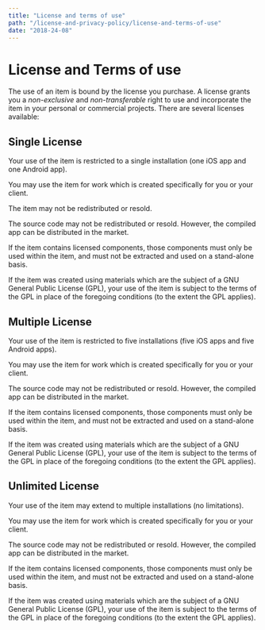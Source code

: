 ```yaml
---
title: "License and terms of use"
path: "/license-and-privacy-policy/license-and-terms-of-use"
date: "2018-24-08"
---
```


# License and Terms of use

The use of an item is bound by the license you purchase. A license grants you a _non-exclusive_ and _non-transferable_ right to use and incorporate the item in your personal or commercial projects. There are several licenses available:

## Single License

Your use of the item is restricted to a single installation \(one iOS app and one Android app\).

You may use the item for work which is created specifically for you or your client.

The item may not be redistributed or resold.

The source code may not be redistributed or resold. However, the compiled app can be distributed in the market.

If the item contains licensed components, those components must only be used within the item, and must not be extracted and used on a stand-alone basis.

If the item was created using materials which are the subject of a GNU General Public License \(GPL\), your use of the item is subject to the terms of the GPL in place of the foregoing conditions \(to the extent the GPL applies\).

## Multiple License

Your use of the item is restricted to five installations \(five iOS apps and five Android apps\).

You may use the item for work which is created specifically for you or your client.

The source code may not be redistributed or resold. However, the compiled app can be distributed in the market.

If the item contains licensed components, those components must only be used within the item, and must not be extracted and used on a stand-alone basis.

If the item was created using materials which are the subject of a GNU General Public License \(GPL\), your use of the item is subject to the terms of the GPL in place of the foregoing conditions \(to the extent the GPL applies\).

## Unlimited License

Your use of the item may extend to multiple installations \(no limitations\).

You may use the item for work which is created specifically for you or your client.

The source code may not be redistributed or resold. However, the compiled app can be distributed in the market.

If the item contains licensed components, those components must only be used within the item, and must not be extracted and used on a stand-alone basis.

If the item was created using materials which are the subject of a GNU General Public License \(GPL\), your use of the item is subject to the terms of the GPL in place of the foregoing conditions \(to the extent the GPL applies\).

